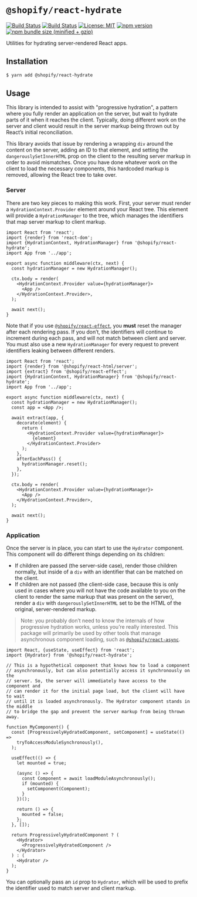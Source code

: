 # `@shopify/react-hydrate`

[![Build Status](https://github.com/Shopify/quilt/workflows/Node-CI/badge.svg?branch=master)](https://github.com/Shopify/quilt/actions?query=workflow%3ANode-CI)
[![Build Status](https://github.com/Shopify/quilt/workflows/Ruby-CI/badge.svg?branch=master)](https://github.com/Shopify/quilt/actions?query=workflow%3ARuby-CI)
[![License: MIT](https://img.shields.io/badge/License-MIT-green.svg)](LICENSE.md) [![npm version](https://badge.fury.io/js/%40shopify%2Freact-hydrate.svg)](https://badge.fury.io/js/%40shopify%2Freact-hydrate.svg) [![npm bundle size (minified + gzip)](https://img.shields.io/bundlephobia/minzip/@shopify/react-hydrate.svg)](https://img.shields.io/bundlephobia/minzip/@shopify/react-hydrate.svg)

Utilities for hydrating server-rendered React apps.

## Installation

```bash
$ yarn add @shopify/react-hydrate
```

## Usage

This library is intended to assist with "progressive hydration", a pattern where you fully render an application on the server, but wait to hydrate parts of it when it reaches the client. Typically, doing different work on the server and client would result in the server markup being thrown out by React’s initial reconciliation.

This library avoids that issue by rendering a wrapping `div` around the content on the server, adding an ID to that element, and setting the `dangerouslySetInnerHTML` prop on the client to the resulting server markup in order to avoid mismatches. Once you have done whatever work on the client to load the necessary components, this hardcoded markup is removed, allowing the React tree to take over.

### Server

There are two key pieces to making this work. First, your server must render a `HydrationContext.Provider` element around your React tree. This element will provide a `HydrationManager` to the tree, which manages the identifiers that map server markup to client markup.

```tsx
import React from 'react';
import {render} from 'react-dom';
import {HydrationContext, HydrationManager} from '@shopify/react-hydrate';
import App from '../app';

export async function middleware(ctx, next) {
  const hydrationManager = new HydrationManager();

  ctx.body = render(
    <HydrationContext.Provider value={hydrationManager}>
      <App />
    </HydrationContext.Provider>,
  );

  await next();
}
```

Note that if you use [`@shopify/react-effect`](../react-effect), you **must** reset the manager after each rendering pass. If you don’t, the identifiers will continue to increment during each pass, and will not match between client and server. You must also use a new `HydrationManager` for every request to prevent identifiers leaking between different renders.

```tsx
import React from 'react';
import {render} from '@shopify/react-html/server';
import {extract} from '@shopify/react-effect';
import {HydrationContext, HydrationManager} from '@shopify/react-hydrate';
import App from '../app';

export async function middleware(ctx, next) {
  const hydrationManager = new HydrationManager();
  const app = <App />;

  await extract(app, {
    decorate(element) {
      return (
        <HydrationContext.Provider value={hydrationManager}>
          {element}
        </HydrationContext.Provider>
      );
    },
    afterEachPass() {
      hydrationManager.reset();
    },
  });

  ctx.body = render(
    <HydrationContext.Provider value={hydrationManager}>
      <App />
    </HydrationContext.Provider>,
  );

  await next();
}
```

### Application

Once the server is in place, you can start to use the `Hydrator` component. This component will do different things depending on its children:

- If children are passed (the server-side case), render those children normally, but inside of a `div` with an identifier that can be matched on the client.
- If children are not passed (the client-side case, because this is only used in cases where you will not have the code available to you on the client to render the same markup that was present on the server), render a `div` with `dangerouslySetInnerHTML` set to be the HTML of the original, server-rendered markup.

> Note: you probably don’t need to know the internals of how progressive hydration works, unless you’re really interested. This package will primarily be used by other tools that manage asynchronous component loading, such as [`@shopify/react-async`](../react-async).

```tsx
import React, {useState, useEffect} from 'react';
import {Hydrator} from '@shopify/react-hydrate';

// This is a hypothetical component that knows how to load a component
// asynchronously, but can also potentially access it synchronously on the
// server. So, the server will immediately have access to the component and
// can render it for the initial page load, but the client will have to wait
// until it is loaded asynchronously. The Hydrator component stands in the middle
// to bridge the gap and prevent the server markup from being thrown away.

function MyComponent() {
  const [ProgressivelyHydratedComponent, setComponent] = useState(() =>
    tryToAccessModuleSynchronously(),
  );

  useEffect(() => {
    let mounted = true;

    (async () => {
      const Component = await loadModuleAsynchronously();
      if (mounted) {
        setComponent(Component);
      }
    })();

    return () => {
      mounted = false;
    };
  }, []);

  return ProgressivelyHydratedComponent ? (
    <Hydrator>
      <ProgressivelyHydratedComponent />
    </Hydrator>
  ) : (
    <Hydrator />
  );
}
```

You can optionally pass an `id` prop to `Hydrator`, which will be used to prefix the identifier used to match server and client markup.
